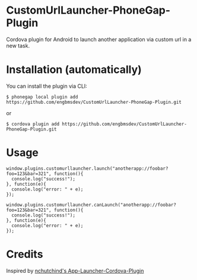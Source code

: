CustomUrlLauncher-PhoneGap-Plugin
=================================

Cordova plugin for Android to launch another application via custom url in a new task.



# Installation (automatically)

You can install the plugin via CLI:

`$ phonegap local plugin add https://github.com/engbmsdev/CustomUrlLauncher-PhoneGap-Plugin.git`

or

`$ cordova plugin add https://github.com/engbmsdev/CustomUrlLauncher-PhoneGap-Plugin.git`

# Usage

```
window.plugins.customurllauncher.launch("anotherapp://foobar?foo=123&bar=321", function(){
  console.log("success!");
}, function(e){
  console.log("error: " + e);
});

window.plugins.customurllauncher.canLaunch("anotherapp://foobar?foo=123&bar=321", function(){
  console.log("success!");
}, function(e){
  console.log("error: " + e);
});
```

# Credits

Inspired by [nchutchind's App-Launcher-Cordova-Plugin](https://github.com/nchutchind/App-Launcher-Cordova-Plugin)
